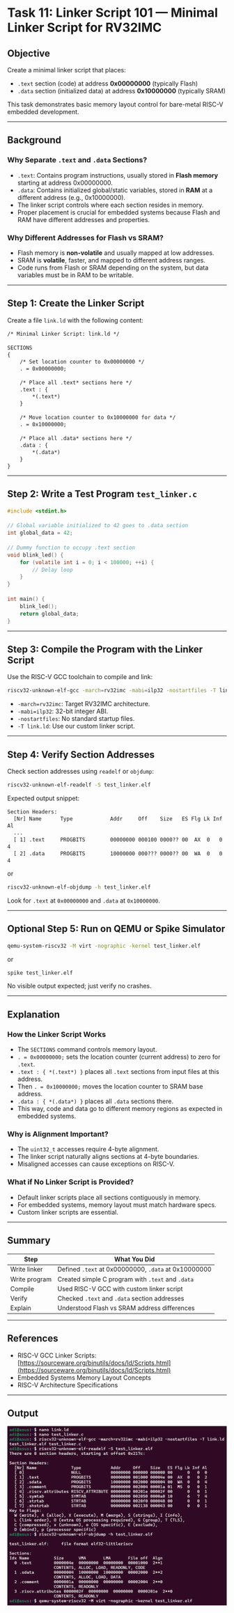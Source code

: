 




# Task 11: Linker Script 101 — Minimal Linker Script for RV32IMC

## Objective

Create a minimal linker script that places:

* `.text` section (code) at address **0x00000000** (typically Flash)
* `.data` section (initialized data) at address **0x10000000** (typically SRAM)

This task demonstrates basic memory layout control for bare-metal RISC-V embedded development.

---

## Background

### Why Separate `.text` and `.data` Sections?

* `.text`: Contains program instructions, usually stored in **Flash memory** starting at address 0x00000000.
* `.data`: Contains initialized global/static variables, stored in **RAM** at a different address (e.g., 0x10000000).
* The linker script controls where each section resides in memory.
* Proper placement is crucial for embedded systems because Flash and RAM have different addresses and properties.

### Why Different Addresses for Flash vs SRAM?

* Flash memory is **non-volatile** and usually mapped at low addresses.
* SRAM is **volatile**, faster, and mapped to different address ranges.
* Code runs from Flash or SRAM depending on the system, but data variables must be in RAM to be writable.

---

## Step 1: Create the Linker Script

Create a file `link.ld` with the following content:

```ld
/* Minimal Linker Script: link.ld */

SECTIONS
{
    /* Set location counter to 0x00000000 */
    . = 0x00000000;

    /* Place all .text* sections here */
    .text : {
        *(.text*)
    }

    /* Move location counter to 0x10000000 for data */
    . = 0x10000000;

    /* Place all .data* sections here */
    .data : {
        *(.data*)
    }
}
```

---

## Step 2: Write a Test Program `test_linker.c`

```c
#include <stdint.h>

// Global variable initialized to 42 goes to .data section
int global_data = 42;

// Dummy function to occupy .text section
void blink_led() {
    for (volatile int i = 0; i < 100000; ++i) {
        // Delay loop
    }
}

int main() {
    blink_led();
    return global_data;
}
```

---

## Step 3: Compile the Program with the Linker Script

Use the RISC-V GCC toolchain to compile and link:

```bash
riscv32-unknown-elf-gcc -march=rv32imc -mabi=ilp32 -nostartfiles -T link.ld -o test_linker.elf test_linker.c
```

* `-march=rv32imc`: Target RV32IMC architecture.
* `-mabi=ilp32`: 32-bit integer ABI.
* `-nostartfiles`: No standard startup files.
* `-T link.ld`: Use our custom linker script.

---

## Step 4: Verify Section Addresses

Check section addresses using `readelf` or `objdump`:

```bash
riscv32-unknown-elf-readelf -S test_linker.elf
```

Expected output snippet:

```
Section Headers:
  [Nr] Name      Type            Addr     Off    Size   ES Flg Lk Inf Al
  ...
  [ 1] .text     PROGBITS        00000000 000100 0000?? 00  AX  0   0  4
  [ 2] .data     PROGBITS        10000000 000??? 0000?? 00  WA  0   0  4
```

or

```bash
riscv32-unknown-elf-objdump -h test_linker.elf
```

Look for `.text` at `0x00000000` and `.data` at `0x10000000`.

---

## Optional Step 5: Run on QEMU or Spike Simulator

```bash
qemu-system-riscv32 -M virt -nographic -kernel test_linker.elf
```

or

```bash
spike test_linker.elf
```

No visible output expected; just verify no crashes.

---

## Explanation

### How the Linker Script Works

* The `SECTIONS` command controls memory layout.
* `. = 0x00000000;` sets the location counter (current address) to zero for `.text`.
* `.text : { *(.text*) }` places all `.text` sections from input files at this address.
* Then `. = 0x10000000;` moves the location counter to SRAM base address.
* `.data : { *(.data*) }` places all `.data` sections there.
* This way, code and data go to different memory regions as expected in embedded systems.

### Why is Alignment Important?

* The `uint32_t` accesses require 4-byte alignment.
* The linker script naturally aligns sections at 4-byte boundaries.
* Misaligned accesses can cause exceptions on RISC-V.

### What if No Linker Script is Provided?

* Default linker scripts place all sections contiguously in memory.
* For embedded systems, memory layout must match hardware specs.
* Custom linker scripts are essential.

---

## Summary

| Step          | What You Did                                         |
| ------------- | ---------------------------------------------------- |
| Write linker  | Defined `.text` at 0x00000000, `.data` at 0x10000000 |
| Write program | Created simple C program with `.text` and `.data`    |
| Compile       | Used RISC-V GCC with custom linker script            |
| Verify        | Checked `.text` and `.data` section addresses        |
| Explain       | Understood Flash vs SRAM address differences         |

---

## References

* RISC-V GCC Linker Scripts: [https://sourceware.org/binutils/docs/ld/Scripts.html](https://sourceware.org/binutils/docs/ld/Scripts.html)
* Embedded Systems Memory Layout Concepts
* RISC-V Architecture Specifications

---

## Output
![alt text](image-17.png)